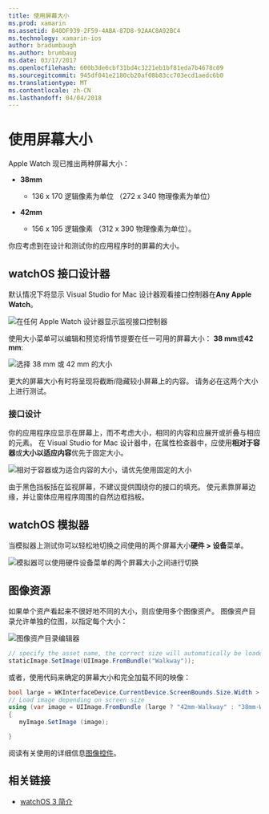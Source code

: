 ```yaml
---
title: 使用屏幕大小
ms.prod: xamarin
ms.assetid: 840DF939-2F59-4ABA-87D8-92AAC8A92BC4
ms.technology: xamarin-ios
author: bradumbaugh
ms.author: brumbaug
ms.date: 03/17/2017
ms.openlocfilehash: 600b3de6cbf31bd4c3221eb1bf81eda7b4678c09
ms.sourcegitcommit: 945df041e2180cb20af08b83cc703ecd1aedc6b0
ms.translationtype: MT
ms.contentlocale: zh-CN
ms.lasthandoff: 04/04/2018
---
```

# <a name="working-with-screen-sizes"></a>使用屏幕大小

Apple Watch 现已推出两种屏幕大小：

- **38mm**
  - 136 x 170 逻辑像素为单位 （272 x 340 物理像素为单位）

- **42mm**
  - 156 x 195 逻辑像素 （312 x 390 物理像素为单位）。

你应考虑到在设计和测试你的应用程序时的屏幕的大小。

## <a name="watchos-interface-designer"></a>watchOS 接口设计器

默认情况下将显示 Visual Studio for Mac 设计器观看接口控制器在**Any Apple Watch**。

![](screen-sizes-images/screen-any-sml.png "在任何 Apple Watch 设计器显示监视接口控制器")

使用大小菜单可以编辑和预览将情节提要在任一可用的屏幕大小： **38 mm**或**42 mm**:

![](screen-sizes-images/screen-menu-sml.png "选择 38 mm 或 42 mm 的大小")

更大的屏幕大小有时将呈现将截断/隐藏较小屏幕上的内容。
请务必在这两个大小上进行测试。


### <a name="interface-design"></a>接口设计

你的应用程序应显示在屏幕上，而不考虑大小，相同的内容和应展开或折叠与相应的元素。 在 Visual Studio for Mac 设计器中，在属性检查器中，应使用**相对于容器**或**大小以适应内容**优先于固定大小。

![](screen-sizes-images/sizeattributepanel-sml.png "相对于容器或为适合内容的大小，请优先使用固定的大小")

由于黑色挡板括在监视屏幕，不建议提供围绕你的接口的填充。 使元素靠屏幕边缘，并让窗体应用程序周围的自然边框挡板。


## <a name="watchos-simulator"></a>watchOS 模拟器

当模拟器上测试你可以轻松地切换之间使用的两个屏幕大小**硬件 > 设备**菜单。

![](screen-sizes-images/simulator.png "模拟器可以使用硬件设备菜单的两个屏幕大小之间进行切换")


## <a name="image-resources"></a>图像资源

如果单个资产看起来不很好地不同的大小，则应使用多个图像资产。 图像资产目录允许单独的位图，以指定每个大小：

![](screen-sizes-images/images-xcassets.png "图像资产目录编辑器")

```csharp
// specify the asset name, the correct size will automatically be loaded
staticImage.SetImage(UIImage.FromBundle("Walkway"));
```

或者，使用代码来确定的屏幕大小和完全加载不同的映像：

```csharp
bool large = WKInterfaceDevice.CurrentDevice.ScreenBounds.Size.Width > 136.0;
// Load image depending on screen size
using (var image = UIImage.FromBundle (large ? "42mm-Walkway" : "38mm-Walkway"))
{
   myImage.SetImage (image);

}
```

阅读有关使用的详细信息[图像控件](~/ios/watchos/user-interface/image.md)。



## <a name="related-links"></a>相关链接

- [watchOS 3 简介](~/ios/watchos/platform/introduction-to-watchos3/index.md)
